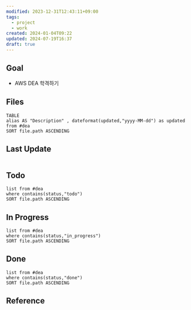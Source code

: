 ```yaml
---
modified: 2023-12-31T12:43:11+09:00
tags:
  - project
  - work
created: 2024-01-04T09:22
updated: 2024-07-19T16:37
draft: true
---
```


## Goal

- AWS DEA 학격하기

## Files

```dataview
TABLE
alias AS "Description" , dateformat(updated,"yyyy-MM-dd") as updated
from #dea
SORT file.path ASCENDING
```

## Last Update

```dataviewjs
```

## Todo

```dataview
list from #dea
where contains(status,"todo")
SORT file.path ASCENDING
```

## In Progress

```dataview
list from #dea
where contains(status,"in_progress")
SORT file.path ASCENDING
```

## Done

```dataview
list from #dea
where contains(status,"done")
SORT file.path ASCENDING
```

## Reference

